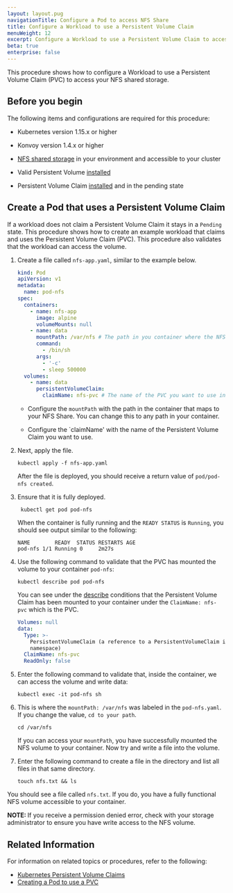 ```yaml
---
layout: layout.pug
navigationTitle: Configure a Pod to access NFS Share
title: Configure a Workload to use a Persistent Volume Claim
menuWeight: 12
excerpt: Configure a Workload to use a Persistent Volume Claim to access your NFS shared storage
beta: true
enterprise: false
---
```


<!-- markdownlint-disable MD030 -->

This procedure shows how to configure a Workload to use a Persistent Volume Claim (PVC) to access your NFS shared storage.

## Before you begin
The following items and configurations are required for this procedure:

- Kubernetes version 1.15.x or higher

- Konvoy version 1.4.x or higher

- [NFS shared storage](https://en.wikipedia.org/wiki/Network_File_System) in your environment and accessible to your cluster

- Valid Persistent Volume [installed](../create-pv)

- Persistent Volume Claim [installed](../create-pvc) and in the pending state

## Create a Pod that uses a Persistent Volume Claim

If a workload does not claim a Persistent Volume Claim it stays in a `Pending` state. This procedure shows how to create an example workload that claims and uses the Persistent Volume Claim (PVC).  This procedure also validates that the workload can access the volume.

1.  Create a file called `nfs-app.yaml`, similar to the example below.

    ```yaml
    kind: Pod
    apiVersion: v1
    metadata:
      name: pod-nfs
    spec:
      containers:
        - name: nfs-app
          image: alpine
          volumeMounts: null
        - name: data
          mountPath: /var/nfs # The path in you container where the NFS shared volume is available.
          command:
            - /bin/sh
          args:
            - '-c'
            - sleep 500000
      volumes:
        - name: data
          persistentVolumeClaim:
            claimName: nfs-pvc # The name of the PVC you want to use in this pod.
    ```

    - Configure the `mountPath` with the path in the container that maps to your NFS Share. You can change this to any path in your container.

    - Configure the `claimName' with the name of the Persistent Volume Claim you want to use.

1.  Next, apply the file.

    ```shell
    kubectl apply -f nfs-app.yaml
    ```

    After the file is deployed, you should receive a return value of `pod/pod-nfs created`.

1.  Ensure that it is fully deployed.

    ```shell
     kubectl get pod pod-nfs
    ```

    When the container is fully running and the `READY STATUS` is `Running`, you should see output similar to the following:

    ```shell
    NAME        READY  STATUS RESTARTS AGE
    pod-nfs 1/1 Running 0     2m27s
    ```

1.  Use the following command to validate that the PVC has mounted the volume to your container `pod-nfs`:

    ```shell
    kubectl describe pod pod-nfs
    ```

    You can see under the [describe](https://kubernetes.io/docs/reference/generated/kubectl/kubectl-commands#describe) conditions that the Persistent Volume Claim has been mounted to your container under the `ClaimName: nfs-pvc` which is the PVC.

    ```yaml
    Volumes: null
    data:
      Type: >-
        PersistentVolumeClaim (a reference to a PersistentVolumeClaim in the same
        namespace)
      ClaimName: nfs-pvc
      ReadOnly: false
    ```

1.  Enter the following command to validate that, inside the container, we can access the volume and write data:

    ```shell
    kubectl exec -it pod-nfs sh
    ```

1.  This is where the `mountPath: /var/nfs` was labeled in the `pod-nfs.yaml`.  If you change the value, `cd to your path`.

    ```shell
    cd /var/nfs
    ```

    If you can access your `mountPath`, you have successfully mounted the NFS volume to your container. Now try and write a file into the volume.

1.  Enter the following command to create a file in the directory and list all files in that same directory.

    ```shell
    touch nfs.txt && ls
    ```

   You should see a file called `nfs.txt`. If you do, you have a fully functional NFS volume accessible to your container.

<p class="message--note"><strong>NOTE: </strong>If you receive a permission denied error, check with your storage administrator to ensure you have write access to the NFS volume.</p>

## Related Information

For information on related topics or procedures, refer to the following:

- [Kubernetes Persistent Volume Claims](https://kubernetes.io/docs/concepts/storage/persistent-volumes/#persistentvolumeclaims)
- [Creating a Pod to use a PVC](https://kubernetes.io/docs/tasks/configure-pod-container/configure-persistent-volume-storage/#create-a-pod)
